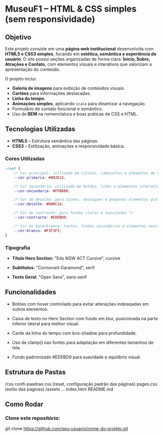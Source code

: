 # MuseuF1 – HTML & CSS simples (sem responsividade)

## Objetivo
Este projeto consiste em uma **página web institucional** desenvolvida com **HTML5 e CSS3 simples**, focando em **estética, semântica e experiência do usuário**. O site possui seções organizadas de forma clara: **Início, Sobre, Atrações e Contato**, com elementos visuais e interativos que valorizam a apresentação do conteúdo.

O projeto inclui:
- **Galeria de imagens** para exibição de conteúdos visuais.
- **Cartões** para informações destacadas.
- **Linha do tempo**.
- **Animações simples**, aplicando `scale` para dinamizar a navegação.
- Formulário de contato funcional e semântico.
- Uso de **BEM** na nomenclatura e boas práticas de CSS e HTML.

## Tecnologias Utilizadas
- **HTML5** – Estrutura semântica das páginas.
- **CSS3** – Estilização, animações e responsividade básica.

### Cores Utilizadas
```css
:root {
    /* Cor principal: utilizada em títulos, cabeçalhos e elementos de destaque */
    --cor-primaria: #002E12;

    /* Cor secundária: utilizada em botões, links e elementos interativos */
    --cor-secundaria: #FFB600;

    /* Cor de detalhe: para ícones, destaques e pequenos elementos gráficos */
    --cor-detalhe: #008C14;

    /* Cor de contraste: para fundos claros e suavizados */
    --cor-contraste: #EDEBD9;

    /* Cor de base/branco: textos, fundos secundários e elementos neutros */
    --cor-branco: #F3F3F3;
}
```
### Tipografia

- **Título Hero Section:** "Edu NSW ACT Cursive", cursive

- **Subtítulos:** "Cormorant Garamond", serif

- **Texto Geral:** "Open Sans", sans-serif

## Funcionalidades

- Botões com hover controlado para evitar alterações indesejadas em outros elementos.

- Caixa de texto no Hero Section com fundo em blur, posicionada na parte inferior lateral para melhor visual.

- Cards da linha do tempo com box-shadow para profundidade.

- Uso de clamp() nas fontes para adaptação em diferentes tamanhos de tela.

- Fundo padronizado #EDEBD9 para suavidade e equilíbrio visual.

## Estrutura de Pastas
/css
    confi-paadrao.css (reset, configuração padrão das páginas)
    pages.css (estilo das páginas)
/assets
    ...
index.html
README.md

## Como Rodar

### Clone este repositório:

git clone https://github.com/seu-usuario/nome-do-projeto.git

